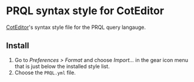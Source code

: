
# PRQL syntax style for CotEditor
[CotEditor](https://coteditor.com/)'s syntax style file for the PRQL query langauge.

## Install
1. Go to *Preferences > Format* and choose *Import…* in the gear icon menu that is just below the installed style list.
2. Choose the `PRQL.yml` file.